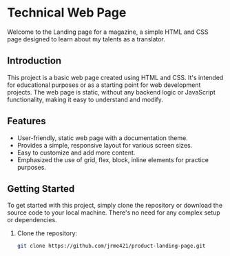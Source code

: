 # Technical Web Page

Welcome to the Landing page for a magazine, a simple HTML and CSS page designed to learn about my talents as a translator.

## Introduction

This project is a basic web page created using HTML and CSS. It's intended for educational purposes or as a starting point for web development projects. The web page is static, without any backend logic or JavaScript functionality, making it easy to understand and modify.

## Features

- User-friendly, static web page with a documentation theme.
- Provides a simple, responsive layout for various screen sizes.
- Easy to customize and add more content.
- Emphasized the use of grid, flex, block, inline elements for practice purposes.

## Getting Started

To get started with this project, simply clone the repository or download the source code to your local machine. There's no need for any complex setup or dependencies.

1. Clone the repository:

   ```bash
   git clone https://github.com/jrme421/product-landing-page.git
   ```
